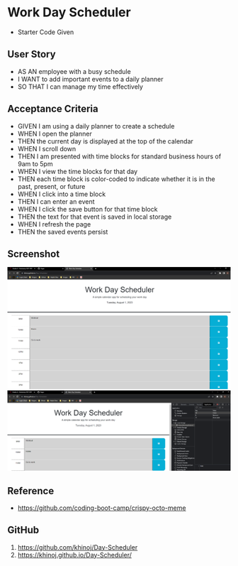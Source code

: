 # Work Day Scheduler

* Starter Code Given

## User Story
* AS AN employee with a busy schedule
* I WANT to add important events to a daily planner
* SO THAT I can manage my time effectively

## Acceptance Criteria
* GIVEN I am using a daily planner to create a schedule
* WHEN I open the planner
* THEN the current day is displayed at the top of the calendar
* WHEN I scroll down
* THEN I am presented with time blocks for standard business hours of 9am to 5pm
* WHEN I view the time blocks for that day
* THEN each time block is color-coded to indicate whether it is in the past, present, or future
* WHEN I click into a time block
* THEN I can enter an event
* WHEN I click the save button for that time block
* THEN the text for that event is saved in local storage
* WHEN I refresh the page
* THEN the saved events persist

## Screenshot

![](./assets/images/image-1.PNG)
![](./assets/images/image-2.PNG)


## Reference

* https://github.com/coding-boot-camp/crispy-octo-meme


## GitHub

1. https://github.com/khinoj/Day-Scheduler
2. https://khinoj.github.io/Day-Scheduler/

